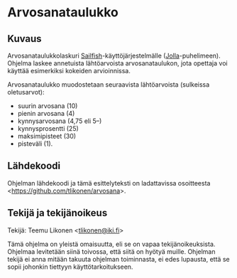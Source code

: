 Arvosanataulukko
================


Kuvaus
------

Arvosanataulukkolaskuri [Sailfish][]-käyttöjärjestelmälle
([Jolla][]-puhelimeen). Ohjelma laskee annetuista lähtöarvoista
arvosanataulukon, jota opettaja voi käyttää esimerkiksi kokeiden
arvioinnissa.

Arvosanataulukko muodostetaan seuraavista lähtöarvoista (sulkeissa
oletusarvot):

- suurin arvosana (10)
- pienin arvosana (4)
- kynnysarvosana (4,75 eli 5–)
- kynnysprosentti (25)
- maksimipisteet (30)
- pisteväli (1).


[Sailfish]: https://sailfishos.org/
[Jolla]:    http://jolla.com/


Lähdekoodi
----------

Ohjelman lähdekoodi ja tämä esittelyteksti on ladattavissa osoitteesta
<<https://github.com/tlikonen/arvosana>>.


Tekijä ja tekijänoikeus
-----------------------

Tekijä: Teemu Likonen <<tlikonen@iki.fi>>

Tämä ohjelma on yleistä omaisuutta, eli se on vapaa tekijänoikeuksista.
Ohjelmaa levitetään siinä toivossa, että siitä on hyötyä muille.
Ohjelman tekijä ei anna mitään takuuta ohjelman toiminnasta, ei edes
lupausta, että se sopii johonkin tiettyyn käyttötarkoitukseen.
